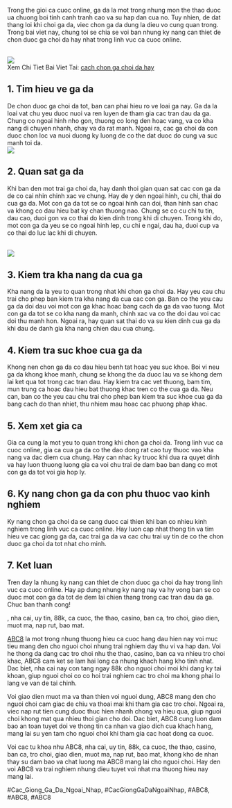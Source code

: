 <p>Trong the gioi ca cuoc online, ga da la mot trong nhung mon the thao duoc ua chuong boi tinh canh tranh cao va su hap dan cua no. Tuy nhien, de dat thang loi khi choi ga da, viec chon ga da dung la dieu vo cung quan trong. Trong bai viet nay, chung toi se chia se voi ban nhung ky nang can thiet de chon duoc ga choi da hay nhat trong linh vuc ca cuoc online.</p><br><img src="https://abc81.net/wp-content/uploads/2025/04/Cach-Chon-Ga-Choi-Da-Hay-Chuan-Nhat-De-Bach-Chien-Bach-Thang.png"></br>
Xem Chi Tiet Bai Viet Tai: <a href="https://abc81.net/cach-chon-ga-choi-da-hay/">cach chon ga choi da hay</a><h2>1. Tim hieu ve ga da</h2><p>De chon duoc ga choi da tot, ban can phai hieu ro ve loai ga nay. Ga da la loai vat chu yeu duoc nuoi va ren luyen de tham gia cac tran dau da ga. Chung co ngoai hinh nho gon, thuong co long den hoac vang, va co kha nang di chuyen nhanh, chay va da rat manh. Ngoai ra, cac ga choi da con duoc chon loc va nuoi duong ky luong de co the dat duoc do cung va suc manh toi da.<br><img src="https://abc81.net/wp-content/uploads/2025/04/Cach-chon-ga-choi-da-hay-thong-qua-dong-giong.png"></br><h2>2. Quan sat ga da</h2><p>Khi ban den mot trai ga choi da, hay danh thoi gian quan sat cac con ga da de co cai nhin chinh xac ve chung. Hay de y den ngoai hinh, cu chi, thai do cua ga da. Mot con ga da tot se co ngoai hinh can doi, than hinh san chac va khong co dau hieu bat ky chan thuong nao. Chung se co cu chi tu tin, dau cao, duoi gon va co thai do kien dinh trong khi di chuyen. Trong khi do, mot con ga da yeu se co ngoai hinh lep, cu chi e ngai, dau ha, duoi cup va co thai do luc lac khi di chuyen.</p><br><img src="https://abc81.net/wp-content/uploads/2025/04/Cach-chon-ga-choi-da-hay-dua-vao-hinh-the.png"></br><h2>3. Kiem tra kha nang da cua ga</h2><p>Kha nang da la yeu to quan trong nhat khi chon ga choi da. Hay yeu cau chu trai cho phep ban kiem tra kha nang da cua cac con ga. Ban co the yeu cau ga da doi dau voi mot con ga khac hoac bang cach da ga da vao tuong. Mot con ga da tot se co kha nang da manh, chinh xac va co the doi dau voi cac doi thu manh hon. Ngoai ra, hay quan sat thai do va su kien dinh cua ga da khi dau de danh gia kha nang chien dau cua chung.<h2>4. Kiem tra suc khoe cua ga da</h2><p>Khong nen chon ga da co dau hieu benh tat hoac yeu suc khoe. Boi vi neu ga da khong khoe manh, chung se khong the da duoc lau va se khong dem lai ket qua tot trong cac tran dau. Hay kiem tra cac vet thuong, bam tim, mun trung ca hoac dau hieu bat thuong khac tren co the cua ga da. Neu can, ban co the yeu cau chu trai cho phep ban kiem tra suc khoe cua ga da bang cach do than nhiet, thu nhiem mau hoac cac phuong phap khac.</p><h2>5. Xem xet gia ca</h2><p>Gia ca cung la mot yeu to quan trong khi chon ga choi da. Trong linh vuc ca cuoc online, gia ca cua ga da co the dao dong rat cao tuy thuoc vao kha nang va dac diem cua chung. Hay can nhac ky truoc khi dua ra quyet dinh va hay luon thuong luong gia ca voi chu trai de dam bao ban dang co mot con ga da tot voi gia hop ly.<h2>6. Ky nang chon ga da con phu thuoc vao kinh nghiem</h2><p>Ky nang chon ga choi da se cang duoc cai thien khi ban co nhieu kinh nghiem trong linh vuc ca cuoc online. Hay luon cap nhat thong tin va tim hieu ve cac giong ga da, cac trai ga da va cac chu trai uy tin de co the chon duoc ga choi da tot nhat cho minh.</p><h2>7. Ket luan</h2><p>Tren day la nhung ky nang can thiet de chon duoc ga choi da hay trong linh vuc ca cuoc online. Hay ap dung nhung ky nang nay va hy vong ban se co duoc mot con ga da tot de dem lai chien thang trong cac tran dau da ga. Chuc ban thanh cong!</p><p>, nha cai, uy tin, 88k, ca cuoc, the thao, casino, ban ca, tro choi, giao dien, muot ma, nap rut, bao mat.

<a href="https://abc81.net/">ABC8</a> la mot trong nhung thuong hieu ca cuoc hang dau hien nay voi muc tieu mang den cho nguoi choi nhung trai nghiem day thu vi va hap dan. Voi he thong da dang cac tro choi nhu the thao, casino, ban ca va nhieu tro choi khac, ABC8 cam ket se lam hai long ca nhung khach hang kho tinh nhat. Dac biet, nha cai nay con tang ngay 88k cho nguoi choi moi khi dang ky tai khoan, giup nguoi choi co co hoi trai nghiem cac tro choi ma khong phai lo lang ve van de tai chinh.

Voi giao dien muot ma va than thien voi nguoi dung, ABC8 mang den cho nguoi choi cam giac de chiu va thoai mai khi tham gia cac tro choi. Ngoai ra, viec nap rut tien cung duoc thuc hien nhanh chong va hieu qua, giup nguoi choi khong mat qua nhieu thoi gian cho doi. Dac biet, ABC8 cung luon dam bao an toan tuyet doi ve thong tin ca nhan va giao dich cua khach hang, mang lai su yen tam cho nguoi choi khi tham gia cac hoat dong ca cuoc.

Voi cac tu khoa nhu ABC8, nha cai, uy tin, 88k, ca cuoc, the thao, casino, ban ca, tro choi, giao dien, muot ma, nap rut, bao mat, khong kho de nhan thay su dam bao va chat luong ma ABC8 mang lai cho nguoi choi. Hay den voi ABC8 va trai nghiem nhung dieu tuyet voi nhat ma thuong hieu nay mang lai.</p>
#Cac_Giong_Ga_Da_Ngoai_Nhap, #CacGiongGaDaNgoaiNhap, #ABC8, #ABC8, #ABC8
